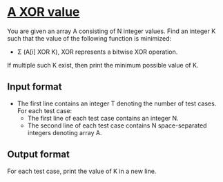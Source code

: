 # [A XOR value][link]

You are given an array A consisting of N integer values. Find an integer K such that the value of the following function is minimized:

- Σ (A[i] XOR K), XOR represents a bitwise XOR operation.

If multiple such K exist, then print the minimum possible value of K.

## Input format

- The first line contains an integer T denoting the number of test cases. For each test case:
  - The first line of each test case contains an integer N.
  - The second line of each test case contains N space-separated integers denoting array A.

## Output format

For each test case, print the value of K in a new line.

[link]: https://www.hackerearth.com/practice/algorithms/greedy/basics-of-greedy-algorithms/practice-problems/algorithm/xor-value-6dc9d9e4/
